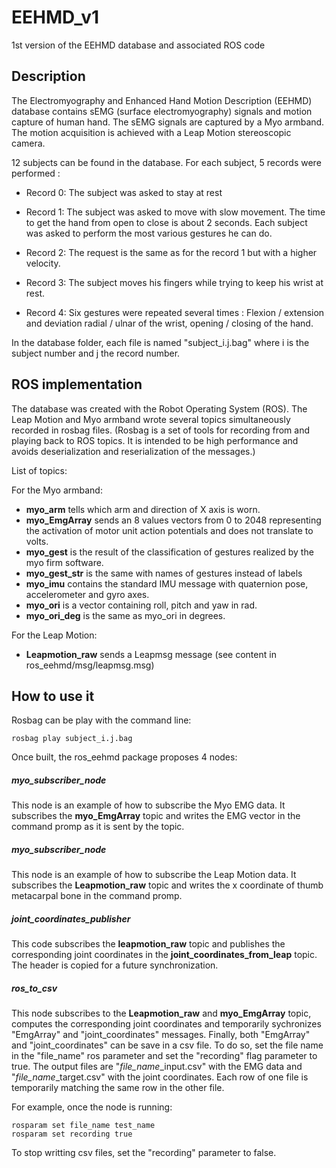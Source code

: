 # EEHMD_v1
1st version of the EEHMD database and associated ROS code

## Description

The Electromyography and Enhanced Hand Motion Description (EEHMD) database contains sEMG (surface electromyography) signals and motion capture of human hand. The sEMG signals are captured by a Myo armband. The motion acquisition is achieved with a Leap Motion stereoscopic camera. 

12 subjects can be found in the database. For each subject, 5 records were performed :

- Record 0:
The subject was asked to stay at rest

- Record 1: 
The subject was asked to move with slow movement. The time to get the hand from open to close is about 2 seconds. Each subject was asked to perform the most various gestures he can do.

- Record 2: 
The request is the same as for the record 1 but with a higher velocity.

- Record 3: 
The subject moves his fingers while trying to keep his wrist at rest.

- Record 4: 
Six gestures were repeated several times : Flexion / extension and deviation radial / ulnar of the wrist, opening / closing of the hand. 

In the database folder, each file is named "subject_i.j.bag" where i is the subject number and j the record number.

## ROS implementation

The database was created with the Robot Operating System (ROS). The Leap Motion and Myo armband wrote several topics simultaneously recorded in rosbag files. (Rosbag is a set of tools for recording from and playing back to ROS topics. It is intended to be high performance and avoids deserialization and reserialization of the messages.)

List of topics: 

For the Myo armband: 
- **myo_arm** tells which arm and direction of X axis is worn.
- **myo_EmgArray** sends an 8 values vectors from 0 to 2048 representing the activation of motor unit action potentials and does not translate to volts.
- **myo_gest** is the result of the classification of gestures realized by the myo firm software. 
- **myo_gest_str** is the same with names of gestures instead of labels
- **myo_imu** contains the standard IMU message with quaternion pose, accelerometer and gyro axes.
- **myo_ori** is a vector containing roll, pitch and yaw in rad.
- **myo_ori_deg** is the same as myo\_ori in degrees.

For the Leap Motion:
- **Leapmotion_raw** sends a Leapmsg message (see content in ros_eehmd/msg/leapmsg.msg)

## How to use it

Rosbag can be play with the command line:
```
rosbag play subject_i.j.bag
```
Once built, the ros_eehmd package proposes 4 nodes:

##### myo_subscriber_node
This node is an example of how to subscribe the Myo EMG data. It subscribes the **myo_EmgArray** topic and writes the EMG vector in the command promp as it is sent by the topic.

##### myo_subscriber_node
This node is an example of how to subscribe the Leap Motion data. It subscribes the **Leapmotion_raw** topic and writes the x coordinate of thumb metacarpal bone in the command promp.

##### joint_coordinates_publisher
This code subscribes the **leapmotion_raw** topic and publishes the corresponding joint coordinates in the **joint_coordinates_from_leap** topic. The header is copied for a future synchronization.

##### ros_to_csv
This node subscribes to the **Leapmotion_raw** and **myo_EmgArray** topic, computes the corresponding joint coordinates and temporarily sychronizes "EmgArray" and "joint_coordinates" messages. Finally, both "EmgArray" and "joint_coordinates" can be save in a csv file. To do so, set the file name in the "file_name" ros parameter and set the "recording" flag parameter to true. The output files are "*file_name*_input.csv" with the EMG data and "*file_name*_target.csv" with the joint coordinates. Each row of one file is temporarily matching the same row in the other file.

For example, once the node is running: 
```
rosparam set file_name test_name
rosparam set recording true
```
To stop writting csv files, set the "recording" parameter to false.
